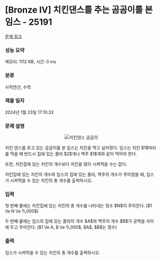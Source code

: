 # [Bronze IV] 치킨댄스를 추는 곰곰이를 본 임스 - 25191 

[문제 링크](https://www.acmicpc.net/problem/25191) 

### 성능 요약

메모리: 1112 KB, 시간: 0 ms

### 분류

사칙연산, 수학

### 제출 일자

2024년 1월 23일 17:10:32

### 문제 설명

<p style="text-align: center;"><img alt="치킨댄스 곰곰이" src="" style="max-height:120px; object-fit:contain; display:inline-block;"></p>

<p>치킨 댄스를 추고 있는 곰곰이를 본 임스는 치킨을 먹고 싶어졌다. 임스는 치킨 $1$마리를 먹을 때 반드시 집에 있는 콜라 $2$개나 맥주 $1$개와 같이 먹어야 한다.</p>

<p>또한, 치킨집에 있는 치킨의 개수보다 치킨을 많이 시켜먹을 수는 없다.</p>

<p>치킨집에 있는 치킨의 개수와 임스의 집에 있는 콜라, 맥주의 개수가 주어졌을 때, 임스가 시켜먹을 수 있는 치킨의 총 개수를 출력하시오.</p>

### 입력 

 <p>첫 번째 줄에는 치킨집에 있는 치킨의 총 개수를 나타내는 정수 $N$이 주어진다. ($1 \le N \le 1\,000$)</p>

<p>두 번째 줄에는 임스의 집에 있는 콜라의 개수 $A$와 맥주의 개수 $B$가 공백을 사이에 두고 주어진다. ($1 \le A, B \le 1\,000$, $A$, $B$는 정수)</p>

### 출력 

 <p>임스가 시켜먹을 수 있는 치킨의 총 개수를 출력하시오.</p>

